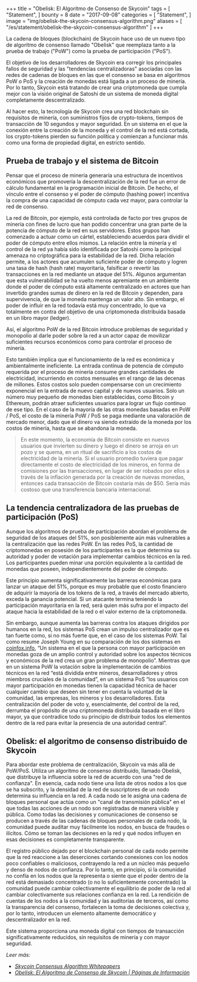 +++
title = "Obelisk: El Algoritmo de Consenso de Skycoin"
tags = [
    "Statement",
]
bounty = 8
date = "2017-09-08"
categories = [
    "Statement",
]
image = "img/obelisk-the-skycoin-consensus-algorithm.png"
aliases = [
	"/es/statement/obelisk-the-skycoin-consensus-algorithm"
]
+++

La cadena de bloques (blockchain) de Skycoin hace uso de un nuevo tipo de
algoritmo de consenso llamado "Obelisk" que reemplaza tanto a la prueba de
trabajo ("PoW") como la prueba de participación ("PoS").

El objetivo de los desarrolladores de Skycoin era corregir los principales
fallos de seguridad y las "tendencias centralizadoras" asociadas con las
redes de cadenas de bloques en las que el consenso se basa en algoritmos
PoW o PoS y la creación de monedas está ligada a un proceso de minería. Por
lo tanto, Skycoin está tratando de crear una criptomoneda que cumpla mejor
con la visión original de Satoshi de un sistema de moneda digital
completamente descentralizado.

Al hacer esto, la tecnología de Skycoin crea una red blockchain sin
requisitos de minería, con suministros fijos de crypto-tokens, tiempos de
transacción de 10 segundos y mayor seguridad. En un sistema en el que la
conexión entre la creación de la moneda y el control de la red está cortada,
los crypto-tokens pierden su función política y comienzan a funcionar más como
una forma de propiedad digital, en estricto sentido.

## Prueba de trabajo y el sistema de Bitcoin

Pensar que el proceso de minería generaría una estructura de incentivos
económicos que promovería la descentralización de la red fue un error de
cálculo fundamental en la programación inicial de Bitcoin. De hecho, el
vínculo entre el consenso y el poder de cómputo (hashing power) incentiva la
compra de una capacidad de cómputo cada vez mayor, para controlar la red de
consenso.

La red de Bitcoin, por ejemplo, está controlada de facto por tres grupos de
minería con fines de lucro que han podido concentrar una gran parte de la
potencia de cómputo de la red en sus servidores. Estos grupos han comenzado a
actuar como un cártel, estableciendo acuerdos para dividir el poder de cómputo
entre ellos mismos. La relación entre la minería y el control de la red ya
había sido identificada por Satoshi como la principal amenaza no criptográfica
para la estabilidad de la red. Dicha relación permite, a los actores que
acumulen suficiente poder de cómputo y logren una tasa de hash (hash rate)
mayoritaria, falsificar o revertir las transacciones en la red mediante un
ataque del 51%. Algunos argumentan que esta vulnerabilidad se ha vuelto menos
apremiante en un ambiente donde el poder de cómputo está altamente centralizado
en actores que han invertido grandes sumas de dinero en la red de Bitcoin y
dependen, para supervivencia, de que la moneda mantenga un valor alto. Sin
embargo, el poder de influir en la red todavía está muy concentrado, lo que
va totalmente en contra del objetivo de una criptomoneda distribuida basada en
un libro mayor (ledger).

Así, el algoritmo PoW de la red Bitcoin introduce problemas de seguridad y
monopolio al darle poder sobre la red a un actor capaz de movilizar
suficientes recursos económicos como para controlar el proceso de minería.

Esto también implica que el funcionamiento de la red es económica y
ambientalmente ineficiente. La entrada continua de potencia de cómputo
requerida por el proceso de minería consume grandes cantidades de electricidad,
incurriendo en costos mensuales en el rango de las decenas de millones. Estos
costos solo pueden compensarse con un crecimiento exponencial en la entrada de
nuevo capital y de nuevos usuarios. Solo un número muy pequeño de monedas bien
establecidas, como Bitcoin y Ethereum, podrán atraer suficientes usuarios para
lograr un flujo continuo de ese tipo. En el caso de la mayoría de las otras
monedas basadas en PoW / PoS, el costo de la minería PoW / PoS se paga mediante
una valoración de mercado menor, dado que el dinero va siendo extraído de la
moneda por los costos de minería, hasta que se abandona la moneda.

>En este momento, la economía de Bitcoin consiste en nuevos usuarios que
invierten su dinero y luego el dinero se arroja en un pozo y se quema, en un
ritual de sacrificio a los costos de electricidad de la minería. Si el usuario
promedio tuviera que pagar directamente el costo de electricidad de los
mineros, en forma de comisiones por las transacciones, en lugar de ser robados
por ellos a través de la inflación generada por la creación de nuevas monedas,
entonces cada transacción de Bitcoin costaría más de $50. Sería más costoso que
una transferencia bancaria internacional.

## La tendencia centralizadora de las pruebas de participación (PoS)

Aunque los algoritmos de prueba de participación abordan el problema de
seguridad de los ataques del 51%, son posiblemente aún más vulnerables a la
centralización que las redes PoW. En las redes PoS, la cantidad de
criptomonedas en posesión de los participantes es la que determina su autoridad
y poder de votación para implementar cambios técnicos en la red. Los
participantes pueden minar una porción equivalente a la cantidad de monedas que
poseen, independientemente del poder de cómputo.

Este principio aumenta significativamente las barreras económicas para lanzar
un ataque del 51%, porque es muy probable que el costo financiero de adquirir
la mayoría de los tokens de la red, a través del mercado abierto, exceda la
ganancia potencial. Si un atacante termina teniendo la participación
mayoritaria en la red, será quien más sufra por el impacto del ataque hacia la
estabilidad de la red o el valor externo de la criptomoneda.

Sin embargo, aunque aumenta las barreras contra los ataques dirigidos por
humanos en la red, los sistemas PoS crean un impulso centralizador que es tan
fuerte como, si no más fuerte que, en el caso de los sistemas PoW. Tal como
resume Joseph Young en su comparación de los dos sistemas en
[coinfox.info](http://www.coinfox.info/), “Un sistema en el que la persona
con mayor participación en monedas goza de un amplio control y autoridad sobre
los aspectos técnicos y económicos de la red crea un gran problema de
monopolio”. Mientras que en un sistema PoW la votación sobre la implementación
de cambios técnicos en la red “está dividida entre mineros, desarrolladores y
otros miembros cruciales de la comunidad”, en un sistema PoS “los usuarios con
mayor participación en monedas tienen la capacidad técnica de hacer cualquier
cambio que deseen sin tener en cuenta la voluntad de la comunidad, las empresas,
los mineros y los desarrolladores. Esta centralización del poder de voto y,
esencialmente, del control de la red, derrumba el propósito de una criptomoneda
distribuida basada en el libro mayor, ya que contradice todo su principio de
distribuir todos los elementos dentro de la red para evitar la presencia de
una autoridad central”.

## Obelisk: el algoritmo de consenso distribuido de Skycoin

Para abordar este problema de centralización, Skycoin va más allá de
PoW/PoS. Utiliza un algoritmo de consenso distribuido, llamado Obelisk, que
distribuye la influencia sobre la red de acuerdo con una "red de confianza".
En esencia, cada nodo tiene una lista de otros nodos a los que se ha
subscrito, y la densidad de la red de suscriptores de un nodo determina su
influencia en la red. A cada nodo se le asigna una cadena de bloques personal
que actúa como un "canal de transmisión pública" en el que todas las acciones
de un nodo son registradas de manera visible y pública. Como todas las
decisiones y comunicaciones de consenso se producen a través de las cadenas
de bloques personales de cada nodo, la comunidad puede auditar muy fácilmente
los nodos, en busca de fraudes o ilícitos. Cómo se toman las decisiones en
la red y qué nodos influyen en esas decisiones es completamente transparente.

El registro público dejado por el blockchain personal de cada nodo permite
que la red reaccione a las deserciones cortando conexiones con los nodos poco
confiables o maliciosos, contrayendo la red a un núcleo más pequeño y denso
de nodos de confianza. Por lo tanto, en principio, si la comunidad no confía
en los nodos que la representa o siente que el poder dentro de la red está
demasiado concentrado (o no lo suficientemente concentrado) la comunidad puede
cambiar colectivamente el equilibrio de poder de la red al cambiar
colectivamente sus relaciones confianza en la red. La rendición de cuentas de
los nodos a la comunidad y las auditorías de terceros, así como la
transparencia del consenso, fortalecen la toma de decisiones colectiva y, por
lo tanto, introducen un elemento altamente democrático y descentralizador en
la red.

Este sistema proporciona una moneda digital con tiempos de transacción
significativamente reducidos, sin requisitos de minería y con mayor seguridad.

*Leer más:*

* *[Skycoin Consensus Algorithm Whitepapers](https://www.skycoin.net/whitepapers)*
* *[Obelisk: El Algoritmo de Consenso de Skycoin | Páginas de Información](/overview/obelisk-skycoin-consensus-algorithm-information-pages/)*
